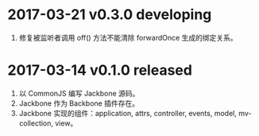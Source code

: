 # 2017-03-21 v0.3.0 developing

1. 修复被监听者调用 off() 方法不能清除 forwardOnce 生成的绑定关系。 

# 2017-03-14 v0.1.0 released

1. 以 CommonJS 编写 Jackbone 源码。
2. Jackbone 作为 Backbone 插件存在。
3. Jackbone 实现的组件：application, attrs, controller, events, model, mv-collection, view。
